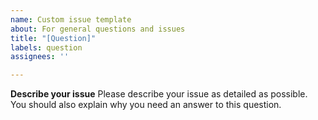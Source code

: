 ```yaml
---
name: Custom issue template
about: For general questions and issues
title: "[Question]"
labels: question
assignees: ''

---
```


**Describe your issue**
Please describe your issue as detailed as possible. You should also explain why you need an answer to this question.
